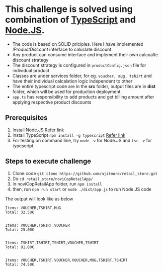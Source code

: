 # This challenge is solved using combination of **[TypeScript](http://www.typescriptlang.org/)** and **[Node.JS](https://nodejs.org/en/)**.

* The code is based on SOLID priciples. Here I have implemented *IProductDiscount* interface to caluclate discount
* Any product can consume interface and implement their own calcualte discount strategy
* The discount strategy is configured in `productConfig.json` file for individual product
* Classes are under services folder, for eg. `voucher, mug, tshirt` and have their individual calcalation logic independent to other
* The entire typescript code are in the **src** folder, output files are in **dist** folder, which will be used for production deployment
* `app.ts` has responsibility to add products and get billing amount after applying respective product discounts

## Prerequisites
1. Install Node.JS [Refer link](https://nodejs.org/en/download/)
2. Install TypeScript `npm install -g typescript` [Refer link](http://www.typescriptlang.org/index.html#download-links)
3. For testing on command line, try `node -v` for Node.JS and `tsc -v` for typescript


## Steps to execute challenge

1. Clone code `git clone https://github.com/ajitmore/retail_store.git`
2. Do `cd retail_store/noviCopRetailApp/`
3. In noviCopRetailApp folder, run `npm install`
4. then, run `npm run start` or `node ./dist/app.js` to run Node.JS code

The output will look like as below
```
Items: VOUCHER,TSHIRT,MUG
Total: 32.50€


Items: VOUCHER,TSHIRT,VOUCHER
Total: 25.00€


Items: TSHIRT,TSHIRT,TSHIRT,VOUCHER,TSHIRT
Total: 81.00€


Items: VOUCHER,TSHIRT,VOUCHER,VOUCHER,MUG,TSHIRT,TSHIRT
Total: 74.50€
```
